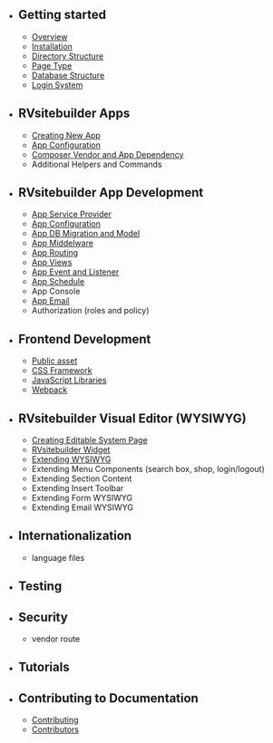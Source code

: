 - ## Getting started
    - [Overview](overview.md)   
    - [Installation](installation.md)
    - [Directory Structure](directory-structure.md)
    - [Page Type](page-type.md)
    - [Database Structure](database-structure.md)
    - [Login System](login-system.md)
- ## RVsitebuilder Apps
    - [Creating New App](creating-new-app.md)
    - [App Configuration](app-configuration-app-json.md) 
    - [Composer Vendor and App Dependency](composer-vendor-and-app-dependency.md)
    - Additional Helpers and Commands
- ## RVsitebuilder App Development
    - [App Service Provider](app-service-provider.md)
    - [App Configuration](app-configuration.md) 
    - [App DB Migration and Model](app-database-migration-and-model.md)
    - [App Middelware](app-middleware.md)
    - [App Routing](app-routing.md)
    - [App Views](app-views.md) 
    - [App Event and Listener](app-event-listener.md) 
    - [App Schedule](app-schedule.md) 
    - App Console
    - [App Email](app-email.md)
    - Authorization (roles and policy)
- ## Frontend Development
    - [Public asset](public-asset.md) 
    - [CSS Framework](css-framework.md)
    - [JavaScript Libraries](javascript.md)
    - [Webpack](webpack.md)
- ## RVsitebuilder Visual Editor (WYSIWYG)
    - [Creating Editable System Page](creating-editable-system-page.md)
    - [RVsitebuilder Widget](rvsitebuilder-widget.md)
    - [Extending WYSIWYG](extending-WYSIWYG.md)
    - Extending Menu Components (search box, shop, login/logout)
    - Extending Section Content
    - Extending Insert Toolbar
    - Extending Form WYSIWYG
    - Extending Email WYSIWYG
- ## Internationalization
    - language files
- ## Testing
- ## Security
    - vendor route
- ## Tutorials
- ## Contributing to Documentation
    - [Contributing](contributing.md)
    - [Contributors](contributors.md)




